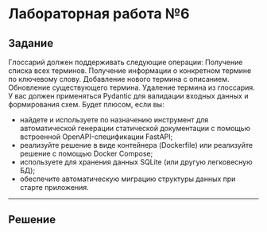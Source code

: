 # Лабораторная работа №6

## Задание

Глоссарий должен поддерживать следующие операции:
Получение списка всех терминов.
Получение информации о конкретном термине по ключевому слову.
Добавление нового термина с описанием.
Обновление существующего термина.
Удаление термина из глоссария.
У вас должен применяться Pydantic для валидации входных данных и формирования схем.
Будет плюсом, если вы:
- найдете и используете по назначению инструмент для автоматической генерации статической документации
 с помощью встроенной OpenAPI-спецификации FastAPI;
- реализуйте решение в виде контейнера (Dockerfile) или реализуйте решение с помощью Docker Compose;
- используете для хранения данных  SQLite (или другую легковесную БД);
- обеспечите автоматическую миграцию структуры данных при старте приложения.

---

## Решение


